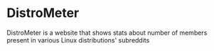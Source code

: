 # DistroMeter
DistroMeter is a website that shows stats about number of members present in various Linux distributions' subreddits
